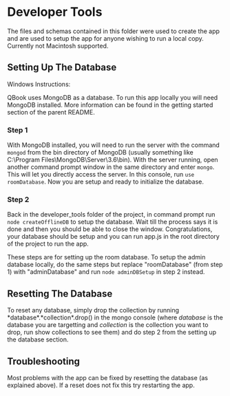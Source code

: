 # Developer Tools

The files and schemas contained in this folder were used to create the app and are used to setup the app for anyone wishing to run a local copy.
Currently not Macintosh supported.

## Setting Up The Database

Windows Instructions:

QBook uses MongoDB as a database. To run this app locally you will need MongoDB installed. More information can be found in the getting started section of the parent README.

### Step 1
With MongoDB installed, you will need to run the server with the command `mongod` from the bin directory of MongoDB (usually something like C:\Program Files\MongoDB\Server\3.6\bin).
With the server running, open another command prompt window in the same directory and enter `mongo`. This will let you directly access the server.
In this console, run `use roomDatabase`. Now you are setup and ready to initialize the database.

### Step 2
Back in the developer_tools folder of the project, in command prompt run `node createOfflineDB` to setup the database.
Wait till the process says it is done and then you should be able to close the window.
Congratulations, your database should be setup and you can run app.js in the root directory of the project to run the app.

These steps are for setting up the room database. To setup the admin database locally, do the same steps but replace "roomDatabase" (from step 1) with "adminDatabase" and run `node adminDBSetup` in step 2 instead.

## Resetting The Database
To reset any database, simply drop the collection by running *database\*.\*collection\*.drop() in the mongo console (where *database* is the database you are targetting and *collection* is the collection you want to drop, run show collections to see them) and do step 2 from the setting up the database section.

## Troubleshooting
Most problems with the app can be fixed by resetting the database (as explained above). If a reset does not fix this try restarting the app.
